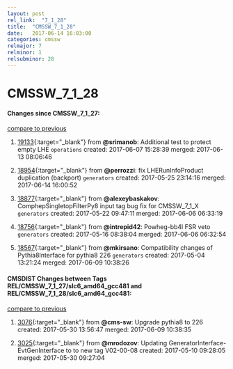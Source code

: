 ```yaml
---
layout: post
rel_link:  "7_1_28"
title:  "CMSSW_7_1_28"
date:   2017-06-14 16:03:00
categories: cmssw
relmajor: 7
relminor: 1
relsubminor: 28
---
```


# CMSSW_7_1_28
#### Changes since CMSSW_7_1_27:
[compare to previous](https://github.com/cms-sw/cmssw/compare/CMSSW_7_1_27...CMSSW_7_1_28)



1. [19133](http://github.com/cms-sw/cmssw/pull/19133){:target="_blank"}  from **@srimanob**: Additional test to protect empty LHE `operations`  created: 2017-06-07 15:28:39 merged: 2017-06-13 08:06:46

2. [18954](http://github.com/cms-sw/cmssw/pull/18954){:target="_blank"}  from **@perrozzi**: fix LHERunInfoProduct duplication (backport) `generators`  created: 2017-05-25 23:14:16 merged: 2017-06-14 16:00:52

3. [18877](http://github.com/cms-sw/cmssw/pull/18877){:target="_blank"}  from **@alexeybaskakov**: ComphepSingletopFilterPy8 input tag bug fix for CMSSW_7_1_X `generators`  created: 2017-05-22 09:47:11 merged: 2017-06-06 06:33:19

4. [18756](http://github.com/cms-sw/cmssw/pull/18756){:target="_blank"}  from **@intrepid42**: Powheg-bb4l FSR veto `generators`  created: 2017-05-16 08:38:04 merged: 2017-06-06 06:32:54

5. [18567](http://github.com/cms-sw/cmssw/pull/18567){:target="_blank"}  from **@mkirsano**: Compatibility changes of Pythia8Interface for pythia8 226 `generators`  created: 2017-05-04 13:21:24 merged: 2017-06-09 10:38:26

#### CMSDIST Changes between Tags REL/CMSSW_7_1_27/slc6_amd64_gcc481 and REL/CMSSW_7_1_28/slc6_amd64_gcc481:
[compare to previous](https://github.com/cms-sw/cmsdist/compare/REL/CMSSW_7_1_27/slc6_amd64_gcc481...REL/CMSSW_7_1_28/slc6_amd64_gcc481)



1. [3076](http://github.com/cms-sw/cmsdist/pull/3076){:target="_blank"}  from **@cms-sw**: Upgrade pythia8 to 226 created: 2017-05-30 13:56:47 merged: 2017-06-09 10:38:35

2. [3025](http://github.com/cms-sw/cmsdist/pull/3025){:target="_blank"}  from **@mrodozov**: Updating GeneratorInterface-EvtGenInterface to to new tag V02-00-08 created: 2017-05-10 09:28:05 merged: 2017-05-30 09:27:04
